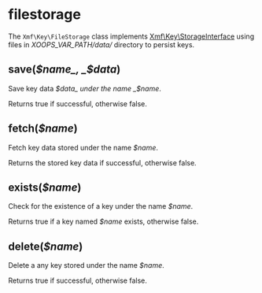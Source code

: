 # filestorage

The `Xmf\Key\FileStorage` class implements [Xmf\Key\StorageInterface](storageinterface.md) using files in _XOOPS\_VAR\_PATH/data/_ directory to persist keys.

## save\(_$name_, _$data_\)

Save key data _$data_ under the name _$name_.

Returns true if successful, otherwise false.

## fetch\(_$name_\)

Fetch key data stored under the name _$name_.

Returns the stored key data if successful, otherwise false.

## exists\(_$name_\)

Check for the existence of a key under the name _$name_.

Returns true if a key named _$name_ exists, otherwise false.

## delete\(_$name_\)

Delete a any key stored under the name _$name_.

Returns true if successful, otherwise false.

